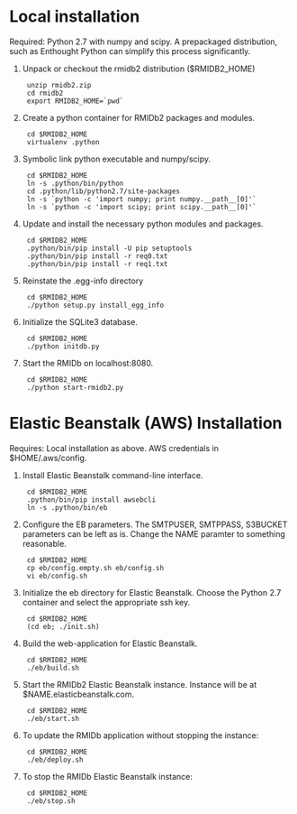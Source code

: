 
# Local installation

Required: Python 2.7 with numpy and scipy. A prepackaged distribution, such as
Enthought Python can simplify this process significantly. 

1. Unpack or checkout the rmidb2 distribution ($RMIDB2_HOME)

		unzip rmidb2.zip
		cd rmidb2
		export RMIDB2_HOME=`pwd`

2. Create a python container for RMIDb2 packages and modules.

		cd $RMIDB2_HOME
		virtualenv .python

3. Symbolic link python executable and numpy/scipy.

		cd $RMIDB2_HOME
		ln -s .python/bin/python
		cd .python/lib/python2.7/site-packages
		ln -s `python -c 'import numpy; print numpy.__path__[0]'`
		ln -s `python -c 'import scipy; print scipy.__path__[0]'`

4. Update and install the necessary python modules and packages.

		cd $RMIDB2_HOME
		.python/bin/pip install -U pip setuptools
		.python/bin/pip install -r req0.txt
		.python/bin/pip install -r req1.txt

5. Reinstate the .egg-info directory

		cd $RMIDB2_HOME
		./python setup.py install_egg_info

6. Initialize the SQLite3 database.

		cd $RMIDB2_HOME
		./python initdb.py

7. Start the RMIDb on localhost:8080.

		cd $RMIDB2_HOME
		./python start-rmidb2.py

# Elastic Beanstalk (AWS) Installation

Requires: Local installation as above. AWS credentials in $HOME/.aws/config.

1. Install Elastic Beanstalk command-line interface.

		cd $RMIDB2_HOME
		.python/bin/pip install awsebcli
		ln -s .python/bin/eb

2. Configure the EB parameters. The SMTPUSER, SMTPPASS, S3BUCKET
parameters can be left as is. Change the NAME paramter to something
reasonable.

		cd $RMIDB2_HOME
		cp eb/config.empty.sh eb/config.sh
		vi eb/config.sh

3. Initialize the eb directory for Elastic Beanstalk. Choose the Python
2.7 container and select the appropriate ssh key.

		cd $RMIDB2_HOME
		(cd eb; ./init.sh)

4. Build the web-application for Elastic Beanstalk.

		cd $RMIDB2_HOME
		./eb/build.sh

5. Start the RMIDb2 Elastic Beanstalk instance. Instance will be at $NAME.elasticbeanstalk.com.

		cd $RMIDB2_HOME
		./eb/start.sh

6. To update the RMIDb application without stopping the instance:

		cd $RMIDB2_HOME
		./eb/deploy.sh

6. To stop the RMIDb Elastic Beanstalk instance:

		cd $RMIDB2_HOME
		./eb/stop.sh


